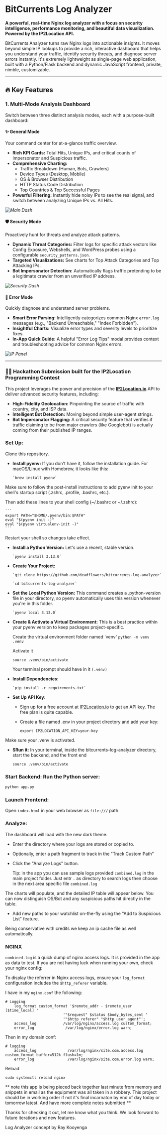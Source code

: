 # BitCurrents Log Analyzer

**A powerful, real-time Nginx log analyzer with a focus on security intelligence, performance monitoring, and beautiful data visualization. Powered by the IP2Location API.**

BitCurrents Analyzer turns raw Nginx logs into actionable insights. It moves beyond simple IP lookups to provide a rich, interactive dashboard that helps you understand your traffic, identify security threats, and diagnose server errors instantly. It's extremely lightweight as single-page web application, built with a Python/Flask backend and dynamic JavaScript frontend, private, nimble, customizable.

---

## 🔥 Key Features

### 1. Multi-Mode Analysis Dashboard
Switch between three distinct analysis modes, each with a purpose-built dashboard:

#### ✨ General Mode
Your command center for at-a-glance traffic overview.
-   **Rich KPI Cards:** Total Hits, Unique IPs, and critical counts of Impersonator and Suspicious traffic.
-   **Comprehensive Charting:**
    -   Traffic Breakdown (Human, Bots, Crawlers)
    -   Device Types (Desktop, Mobile)
    -   OS & Browser Distribution
    -   HTTP Status Code Distribution
    -   Top Countries & Top Successful Pages
-   **Powerful Filtering:** Instantly hide noisy IPs to see the real signal, and switch between analyzing Unique IPs vs. All Hits.

*![Main Dash](https://github.com/user-attachments/assets/947d71b1-dd58-4d06-9ef9-b813255c7cfa)*


#### 🛡️ Security Mode
Proactively hunt for threats and analyze attack patterns.
-   **Dynamic Threat Categories:** Filter logs for specific attack vectors like Config Exposure, Webshells, and WordPress probes using a configurable `security_patterns.json`.
-   **Targeted Visualizations:** See charts for Top Attack Categories and Top Attacking IPs.
-   **Bot Impersonator Detection:** Automatically flags traffic pretending to be a legitimate crawler from an unverified IP address.

*![Security Dash](https://github.com/user-attachments/assets/89bb7272-8155-4888-a338-e7a2716f812c)*

#### 🚨 Error Mode
Quickly diagnose and understand server problems.
-   **Smart Error Parsing:** Intelligently categorizes common Nginx `error.log` messages (e.g., "Backend Unreachable," "Index Forbidden").
-   **Insightful Charts:** Visualize error types and severity levels to prioritize fixes.
-   **In-App Quick Guide:** A helpful "Error Log Tips" modal provides context and troubleshooting advice for common Nginx errors.

*![IP Panel](https://github.com/user-attachments/assets/181f9579-e045-4437-995f-e57df7dddf46)*

---

### 👨‍💻 Hackathon Submission built for the IP2Location Programming Contest

This project leverages the power and precision of the **[IP2Location.io](https://www.ip2location.io/)** API to deliver advanced security features, including:
-   **High-Fidelity Geolocation:** Pinpointing the source of traffic with country, city, and ISP data.
-   **Intelligent Bot Detection:** Moving beyond simple user-agent strings.
-   **Bot Impersonator Flagging:** A critical security feature that verifies if traffic claiming to be from major crawlers (like Googlebot) is actually coming from their published IP ranges.


### Set Up: 

Clone this repository.

*   **Install pyenv:** If you don't have it, follow the installation guide. For macOS/Linux with Homebrew, it looks like this:
    
        `brew install pyenv`
    
Make sure to follow the post-install instructions to add pyenv init to your shell's startup script (.zshrc, .profile, .bashrc, etc.).

Then add these lines to your shell config (~/.bashrc or ~/.zshrc):

    ```
    export PATH="$HOME/.pyenv/bin:$PATH"
    eval "$(pyenv init -)"
    eval "$(pyenv virtualenv-init -)"
    ```

Restart your shell so changes take effect.
    
*   **Install a Python Version:** Let's use a recent, stable version.
    
        `pyenv install 3.13.0`
      
*   **Create Your Project:**
    
        `git clone https://github.com/deadflowers/bitcurrents-log-analyzer`
    
        `cd bitcurrents-log-analyzer`
      
*   **Set the Local Python Version:** This command creates a .python-version file in your directory, so pyenv automatically uses this version whenever you're in this folder.
    
        `pyenv local 3.13.0`
      
*   **Create & Activate a Virtual Environment:** This is a best practice within your pyenv version to keep packages project-specific.
    
     Create the virtual environment folder named 'venv'
    `python -m venv .venv`
    
     Activate it
    
    `source .venv/bin/activate`

     Your terminal prompt should have in it `(.venv)`
      
*   **Install Dependencies:**
    
        `pip install -r requirements.txt`
      
*   **Set Up API Key:**
    
    *   Sign up for a free account at [IP2Location.io](https://ip2location.io) to get an API key. The free plan is quite capable.
        
    *   Create a file named .env in your project directory and add your key:
           
        `export IP2LOCATION_API_KEY=your-key`

Make sure your .venv is activated.
    
*   **SRun it:** In your terminal, inside the bitcurrents-log-analyzer directory, start the backend, and the front end
  
       `source .venv/bin/activate`

### Start Backend: Run the Python server:

```bash
python app.py
```

### Launch Frontend: 
Open `index.html` in your web browser as `file:///` path

### Analyze:
The dashboard will load with the new dark theme. 

- Enter the directory where your logs are stored or copied to.
- Optionally, enter a path fragment to track in the "Track Custom Path"
- Click the "Analyze Logs" button.

  Tip: in the app you can use sample logs provided `combined.log` in the main project folder. Just entr `.` as directory to search logs then choose in the next area specific file `combined.log`

The charts will populate, and the detailed IP table will appear below. You can now distinguish OS/Bot and any suspicious paths hit directly in the table.
- Add new paths to your watchlist on-the-fly using the "Add to Suspicious List" feature.

Being conservative with credits we keep an ip cache file as well automatically.

### NGINX

`combined.log` is a quick dump of nginx access logs. It is provided in the app as data to test. If you are not having luck when running your own, check your nginx config:

To display the referrer in Nginx access logs, ensure your `log_format` configuration includes the `$http_referer` variable.

I have in my `nginx.conf` the following:

```
# Logging
    log_format custom_format '$remote_addr - $remote_user [$time_local] '
                          '"$request" $status $body_bytes_sent '
                          '"$http_referer" "$http_user_agent"';
    access_log		      /var/log/nginx/access.log custom_format;
    error_log              /var/log/nginx/error.log warn;
```

Then in my domain conf:

```
# logging
    access_log              /var/log/nginx/site.com.access.log custom_format buffer=512k flush=1m;
    error_log               /var/log/nginx/site.com.error.log warn;
```

Reload

```
sudo systemctl reload nginx
```

** note this app is being pieced back together last minute from memory and snippets in email as the equipment was all taken in a robbery. This project should be in working order if not it's final incarnaton by end of day today or tomorrow latest. And have more complete notes submitted ** 

Thanks for checking it out, let me know what you think. We look forward to future iterations and new features.


Log Analyzer concept by Ray Kooyenga
